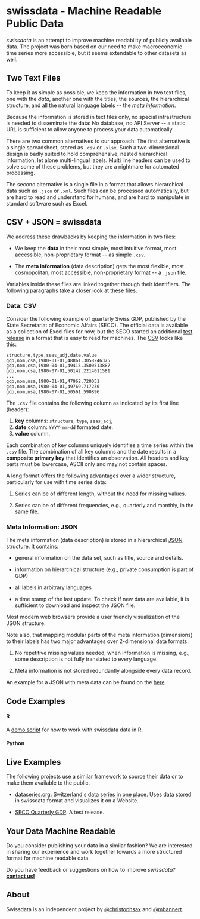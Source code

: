 # swissdata - Machine Readable Public Data

*swissdata* is an attempt to improve machine readability of publicly available data. The project was born based on our need to make macroeconomic time series more accessible, but it seems extendable to other datasets as well.

## Two Text Files

To keep it as simple as possible, we keep the information in two text files, one with the *data*, another one with the titles, the sources, the hierarchical structure, and all the natural language labels -- the *meta information*.

Because the information is stored in text files only, no special infrastructure is needed to disseminate the data: No database, no API Server -- a static URL is sufficient to allow anyone to process your data automatically.

There are two common alternatives to our approach: The first alternative is a single spreadsheet, stored as `.csv` or `.xlsx`. Such a two-dimensional design is badly suited to hold comprehensive, nested hierarchical information, let alone multi-lingual labels. Multi line headers can be used to solve some of these problems, but they are a nightmare for automated processing.

The second alternative is a single file in a format that allows hierarchical data such as `.json` or `.xml`.
Such files can be processed automatically, but are hard to read and understand for humans, and are hard to manipulate in standard software such as Excel.

## CSV + JSON = swissdata

We address these drawbacks by keeping the information in two files:

- We keep the **data** in their most simple, most intuitive format, most accessible, non-proprietary format -- as simple `.csv`.

- The **meta information** (data description) gets the most flexible, most cosmopolitan, most accessible, non-proprietary format -- a `.json` file.

Variables inside these files are linked together through their identifiers.
The following paragraphs take a closer look at these files.


### Data: CSV

Consider the following example of quarterly Swiss GDP, published by the State Secretariat of Economic Affairs (SECO).
The official data is available as a collection of Excel files for now, but the SECO started an additional [test release](https://www.seco.admin.ch/seco/en/home/wirtschaftslage---wirtschaftspolitik/Wirtschaftslage/bip-quartalsschaetzungen-/daten.html) in a format that is easy to read for machines. The [CSV](https://www.seco.admin.ch/dam/seco/en/dokumente/Wirtschaft/Wirtschaftslage/VIP%20Quartalssch%C3%A4tzungen/ch_seco_gdp.csv.download.csv/ch_seco_gdp.csv) looks like this:

```
structure,type,seas_adj,date,value
gdp,nom,csa,1980-01-01,48861.3058246375
gdp,nom,csa,1980-04-01,49415.3500513887
gdp,nom,csa,1980-07-01,50142.2214011581
...
gdp,nom,nsa,1980-01-01,47962.720051
gdp,nom,nsa,1980-04-01,49769.717230
gdp,nom,nsa,1980-07-01,50561.590896
```

The `.csv` file contains the following column as indicated by its first line (header):

1. **key** columns: `structure`, `type`, `seas_adj`,
2. **date** column: `YYYY-mm-dd` formated date.
3. **value** column.

Each combination of key columns uniquely identifies a time series within the `.csv` file. The combination of all key columns and the date results in a **composite primary key** that identifies an observation.
All headers and key parts must be lowercase, ASCII only and may not contain spaces.

A long format offers the following advantages over a wider structure, particularly for use with time series data:

1. Series can be of different length, without the need for missing values.

2. Series can be of different frequencies, e.g., quarterly and monthly, in the same file.


### Meta Information: JSON

The meta information (data description) is stored in a hierarchical [JSON](https://www.json.org/json-en.html) structure. It contains:

- general information on the data set, such as title, source and details.

- information on hierarchical structure (e.g., private consumption is part of GDP)

- all labels in arbitrary languages

- a time stamp of the last update. To check if new data are available, it is sufficient to download and inspect the JSON file.

Most modern web browsers provide a user friendly visualization of the JSON structure.

Note also, that mapping modular parts of the meta information (dimensions) to their labels has two major advantages over 2-dimensional data formats:

1. No repetitive missing values needed, when information is missing, e.g., some description is not fully translated to every language.

2. Meta information is not stored redundantly alongside every data record.

An example for a JSON with meta data can be found on the [here]((JSON)[https://www.seco.admin.ch/dam/seco/en/dokumente/Wirtschaft/Wirtschaftslage/VIP%20Quartalssch%C3%A4tzungen/ch_seco_gdp.zip.download.zip/ch_seco_gdp.zip])


## Code Examples

#### R

A [demo script](http://www.christophsax.com/stuff/script.R) for how to work with swissdata data in R.

<!-- TODO: insert short description of the R snippet does, link to file R file at the root of the demo repo. -->

#### Python


## Live Examples

The following projects use a similar framework to source their data or to make them available to the public.

- [dataseries.org: Switzerland's data series in one place](http://www.dataseries.org/).
Uses data stored in swissdata format and visualizes it on a Website.

- [SECO Quarterly GDP](). A test release.

## Your Data Machine Readable


Do you consider publishing your data in a similar fashion? We are interested in sharing our experience and work together towards a more structured format for machine readable data.

Do you have feedback or suggestions on how to improve *swissdata*?
[**contact us!**](mailto:bannert@kof.ethz.ch)


## About

Swissdata is an independent project by [@christophsax](https://github.com/christophsax/) and [@mbannert](https://github.com/mbannert/).


